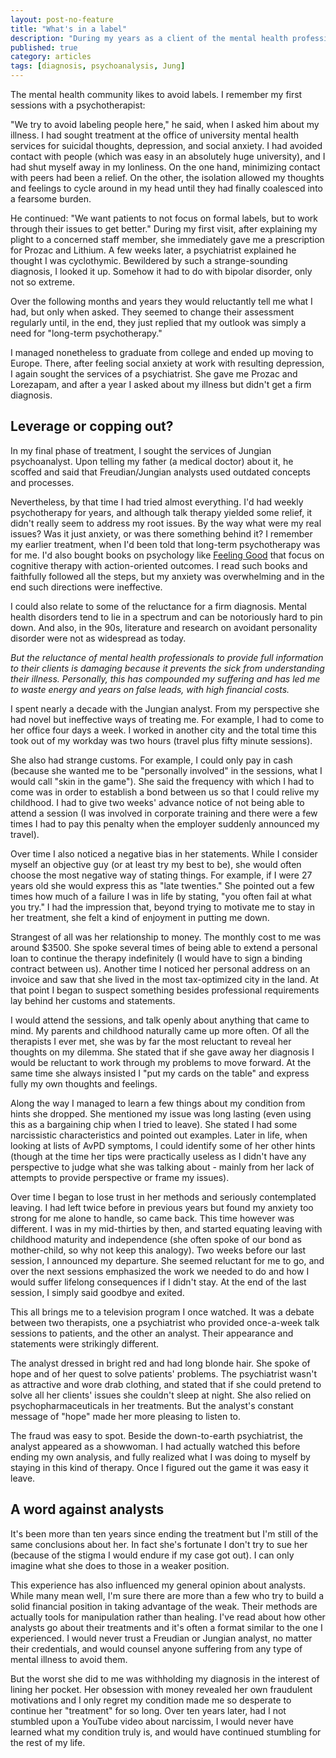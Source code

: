 ```yaml
---
layout: post-no-feature
title: "What's in a label"
description: "During my years as a client of the mental health profession, there was an obsession with withholding my diagnosis. But is this a good thing?"
published: true
category: articles
tags: [diagnosis, psychoanalysis, Jung]
---
```

The mental health community likes to avoid labels. I remember my first sessions with a psychotherapist:

"We try to avoid labeling people here," he said, when I asked him about my illness. I had sought treatment at the office of university mental health services for suicidal thoughts, depression, and social anxiety. I had avoided contact with people (which was easy in an absolutely huge university), and I had shut myself away in my lonliness. On the one hand, minimizing contact with peers had been a relief. On the other, the isolation allowed my thoughts and feelings to cycle around in my head until they had finally coalesced into a fearsome burden.

He continued: "We want patients to not focus on formal labels, but to work through their issues to get better." During my first visit, after explaining my plight to a concerned staff member, she immediately gave me a prescription for Prozac and Lithium. A few weeks later, a psychiatrist explained he thought I was cyclothymic. Bewildered by such a strange-sounding diagnosis, I looked it up. Somehow it had to do with bipolar disorder, only not so extreme.

Over the following months and years they would reluctantly tell me what I had, but only when asked. They seemed to change their assessment regularly until, in the end, they just replied that my outlook was simply a need for "long-term psychotherapy."

I managed nonetheless to graduate from college and ended up moving to Europe. There, after feeling social anxiety at work with resulting depression, I again sought the services of a psychiatrist. She gave me Prozac and Lorezapam, and after a year I asked about my illness but didn't get a firm diagnosis.

## Leverage or copping out?

In my final phase of treatment, I sought the services of Jungian psychoanalyst. Upon telling my father (a medical doctor) about it, he scoffed and said that Freudian/Jungian analysts used outdated concepts and processes.

Nevertheless, by that time I had tried almost everything. I'd had weekly psychotherapy for years, and although talk therapy yielded some relief, it didn't really seem to address my root issues. By the way what were my real issues? Was it just anxiety, or was there something behind it? I remember my earlier treatment, when I'd been told that long-term psychotherapy was for me. I'd also bought books on psychology like [Feeling Good](https://www.amazon.com/dp/0380810336) that focus on cognitive therapy with action-oriented outcomes. I read such books and faithfully followed all the steps, but my anxiety was overwhelming and in the end such directions were ineffective.

I could also relate to some of the reluctance for a firm diagnosis. Mental health disorders tend to lie in a spectrum and can be notoriously hard to pin down. And also, in the 90s, literature and research on avoidant personality disorder were not as widespread as today.

*But the reluctance of mental health professionals to provide full information to their clients is damaging because it prevents the sick from understanding their illness. Personally, this has compounded my suffering and has led me to waste energy and years on false leads, with high financial costs.*

I spent nearly a decade with the Jungian analyst. From my perspective she had novel but ineffective ways of treating me. For example, I had to come to her office four days a week. I worked in another city and the total time this took out of my workday was two hours (travel plus fifty minute sessions).

She also had strange customs. For example, I could only pay in cash (because she wanted me to be "personally involved" in the sessions, what I would call "skin in the game"). She said the frequency with which I had to come was in order to establish a bond between us so that I could relive my childhood. I had to give two weeks' advance notice of not being able to attend a session (I was involved in corporate training and there were a few times I had to pay this penalty when the employer suddenly announced my travel).

Over time I also noticed a negative bias in her statements. While I consider myself an objective guy (or at least try my best to be), she would often choose the most negative way of stating things. For example, if I were 27 years old she would express this as "late twenties." She pointed out a few times how much of a failure I was in life by stating, "you often fail at what you try." I had the impression that, beyond trying to motivate me to stay in her treatment, she felt a kind of enjoyment in putting me down.

Strangest of all was her relationship to money. The monthly cost to me was around $3500. She spoke several times of being able to extend a personal loan to continue the therapy indefinitely (I would have to sign a binding contract between us). Another time I noticed her personal address on an invoice and saw that she lived in the most tax-optimized city in the land. At that point I began to suspect something besides professional requirements lay behind her customs and statements.

I would attend the sessions, and talk openly about anything that came to mind. My parents and childhood naturally came up more often. Of all the therapists I ever met, she was by far the most reluctant to reveal her thoughts on my dilemma. She stated that if she gave away her diagnosis I would be reluctant to work through my problems to move forward. At the same time she always insisted I "put my cards on the table" and express fully my own thoughts and feelings.

Along the way I managed to learn a few things about my condition from hints she dropped. She mentioned my issue was long lasting (even using this as a bargaining chip when I tried to leave). She stated I had some narcissistic characteristics and pointed out examples. Later in life, when looking at lists of AvPD symptoms, I could identify some of her other hints (though at the time her tips were practically useless as I didn't have any perspective to judge what she was talking about - mainly from her lack of attempts to provide perspective or frame my issues).

Over time I began to lose trust in her methods and seriously contemplated leaving. I had left twice before in previous years but found my anxiety too strong for me alone to handle, so came back. This time however was different. I was in my mid-thirties by then, and started equating leaving with childhood maturity and independence (she often spoke of our bond as mother-child, so why not keep this analogy). Two weeks before our last session, I announced my departure. She seemed reluctant for me to go, and over the next sessions emphasized the work we needed to do and how I would suffer lifelong consequences if I didn't stay. At the end of the last session, I simply said goodbye and exited.

This all brings me to a television program I once watched. It was a debate between two therapists, one a psychiatrist who provided once-a-week talk sessions to patients, and the other an analyst. Their appearance and statements were strikingly different.

The analyst dressed in bright red and had long blonde hair. She spoke of hope and of her quest to solve patients' problems. The psychiatrist wasn't as attractive and wore drab clothing, and stated that if she could pretend to solve all her clients' issues she couldn't sleep at night. She also relied on psychopharmaceuticals in her treatments. But the analyst's constant message of "hope" made her more pleasing to listen to.

The fraud was easy to spot. Beside the down-to-earth psychiatrist, the analyst appeared as a showwoman. I had actually watched this before ending my own analysis, and fully realized what I was doing to myself by staying in this kind of therapy. Once I figured out the game it was easy it leave.

## A word against analysts

It's been more than ten years since ending the treatment but I'm still of the same conclusions about her. In fact she's fortunate I don't try to sue her (because of the stigma I would endure if my case got out). I can only imagine what she does to those in a weaker position.

This experience has also influenced my general opinion about analysts. While many mean well, I'm sure there are more than a few who try to build a solid financial position in taking advantage of the weak. Their methods are actually tools for manipulation rather than healing. I've read about how other analysts go about their treatments and it's often a format similar to the one I experienced. I would never trust a Freudian or Jungian analyst, no matter their credentials, and would counsel anyone suffering from any type of mental illness to avoid them.

But the worst she did to me was withholding my diagnosis in the interest of lining her pocket. Her obsession with money revealed her own fraudulent motivations and I only regret my condition made me so desperate to continue her "treatment" for so long. Over ten years later, had I not stumbled upon a YouTube video about narcissim, I would never have learned what my condition truly is, and would have continued stumbling for the rest of my life.
